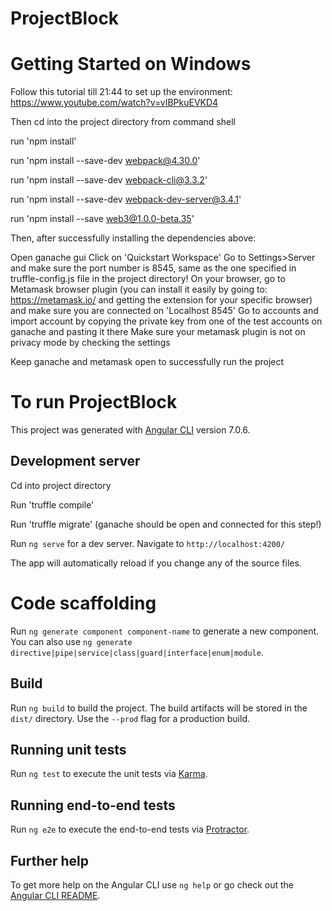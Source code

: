 # ProjectBlock

# Getting Started on Windows

Follow this tutorial till 21:44 to set up the environment:  https://www.youtube.com/watch?v=vIBPkuEVKD4

Then cd into the project directory from command shell

run 'npm install'

run 'npm install --save-dev webpack@4.30.0'

run 'npm install --save-dev webpack-cli@3.3.2'

run 'npm install --save-dev webpack-dev-server@3.4.1'

run 'npm install --save web3@1.0.0-beta.35'

Then, after successfully installing the dependencies above:

Open ganache gui 
Click on 'Quickstart Workspace'
Go to Settings>Server and make sure the port number is 8545, same as the one specified in truffle-config.js file in the project directory!
On your browser, go to Metamask browser plugin (you can install it easily by going to: https://metamask.io/ and getting the extension for your specific browser) and make sure you are connected on 'Localhost 8545'
Go to accounts and import account by copying the private key from one of the test accounts on ganache and pasting it there
Make sure your metamask plugin is not on privacy mode by checking the settings

Keep ganache and metamask open to successfully run the project

# To run ProjectBlock 

This project was generated with [Angular CLI](https://github.com/angular/angular-cli) version 7.0.6.

## Development server

Cd into project directory 

Run 'truffle compile'

Run 'truffle migrate' (ganache should be open and connected for this step!)

Run `ng serve` for a dev server. Navigate to `http://localhost:4200/`

The app will automatically reload if you change any of the source files.

# Code scaffolding

Run `ng generate component component-name` to generate a new component. You can also use `ng generate directive|pipe|service|class|guard|interface|enum|module`.

## Build

Run `ng build` to build the project. The build artifacts will be stored in the `dist/` directory. Use the `--prod` flag for a production build.

## Running unit tests

Run `ng test` to execute the unit tests via [Karma](https://karma-runner.github.io).

## Running end-to-end tests

Run `ng e2e` to execute the end-to-end tests via [Protractor](http://www.protractortest.org/).

## Further help

To get more help on the Angular CLI use `ng help` or go check out the [Angular CLI README](https://github.com/angular/angular-cli/blob/master/README.md).
